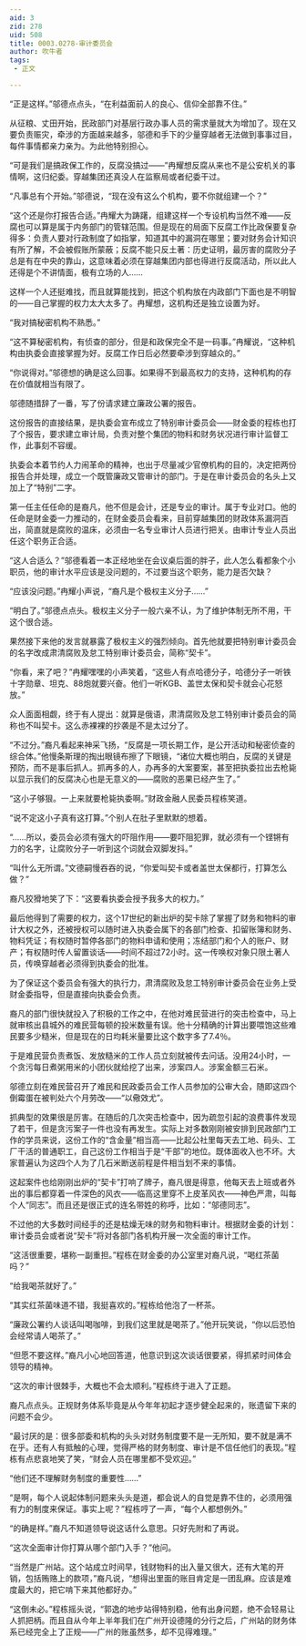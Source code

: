 ```yaml
---
aid: 3
zid: 278
uid: 508
title: 0003.0278-审计委员会
author: 吹牛者
tags: 
 - 正文

---
```




  “正是这样。”邬德点点头，“在利益面前人的良心、信仰全部靠不住。”

  从征粮、丈田开始，民政部门对基层行政办事人员的需求量就大为增加了。现在又要负责赈灾，牵涉的方面越来越多，邬德和手下的少量穿越者无法做到事事过目，每件事情都亲力亲为。为此他特别担心。

  “可是我们是搞政保工作的，反腐没搞过——”冉耀想反腐从来也不是公安机关的事情啊，这归纪委。穿越集团还真没人在监察局或者纪委干过。

  “凡事总有个开始。”邬德说，“现在没有这么个机构，要不你就组建一个？”

  “这个还是你打报告合适。”冉耀大为踌躇，组建这样一个专设机构当然不难——反腐也可以算是属于内务部门的管辖范围。但是现在的局面下反腐工作比政保要复杂得多：负责人要对行政制度了如指掌，知道其中的漏洞在哪里；要对财务会计知识有所了解，不会被假账所蒙蔽；反腐不能只反土著：历史证明，最厉害的腐败分子总是有在中央的靠山，这意味着必须在穿越集团内部也得进行反腐活动，所以此人还得是个不讲情面，极有立场的人……

  这样一个人还挺难找，而且就算能找到，把这个机构放在内政部门下面也是不明智的——自己掌握的权力太大太多了。冉耀想，这机构还是独立设置为好。

  “我对搞秘密机构不熟悉。”

  “这不算秘密机构，有侦查的部分，但是和政保完全不是一码事。”冉耀说，“这种机构由执委会直接掌握为好。反腐工作日后必然要牵涉到穿越众的。”

  “你说得对。”邬德想的确是这么回事。如果得不到最高权力的支持，这种机构的存在价值就相当有限了。

  邬德随措辞了一番，写了份请求建立廉政公署的报告。

  这份报告的直接结果，是执委会宣布成立了特别审计委员会——财金委的程栋也打了个报告，要求建立审计局，负责对整个集团的物料和财务状况进行审计监督工作，此事刻不容缓。

  执委会本着节约人力闹革命的精神，也出于尽量减少官僚机构的目的，决定把两份报告合并处理，成立一个既管廉政又管审计的部门。于是在审计委员会的名头上又加上了“特别”二字。

  第一任主任任命的是裔凡，他不但是会计，还是专业的审计。属于专业对口。他的任命是财金委一力推动的，在财金委员会看来，目前穿越集团的财政体系漏洞百出，简直就是腐败的温床，必须由一名专业审计人员进行把关。由审计专业人员出任这个职务正合适。

  “这人合适么？”邬德看着一本正经地坐在会议桌后面的胖子，此人怎么看都象个小职员，他的审计水平应该是没问题的，不过要当这个职务，能力是否欠缺？

  “应该没问题。”冉耀小声说，“裔凡是个极权主义分子……”

  “明白了。”邬德点点头。极权主义分子一般六亲不认，为了维护体制无所不用，干这个很合适。

  果然接下来他的发言就暴露了极权主义的强烈倾向。首先他就要把特别审计委员会的名字改成肃清腐败及怠工特别审计委员会，简称“契卡”。

  “你看，来了吧？”冉耀嘿嘿的小声笑着，“这些人有点哈德分子，哈德分子一听铁十字勋章、坦克、88炮就要兴奋。他们一听KGB、盖世太保和契卡就会心花怒放。”

  众人面面相觑，终于有人提出：就算是俄语，肃清腐败及怠工特别审计委员会的简称也不叫契卡。这么赤裸裸的抄袭是不是太过分了。

  “不过分。”裔凡看起来神采飞扬，“反腐是一项长期工作，是公开活动和秘密侦查的综合体。”他慢条斯理的掏出眼镜布擦了下眼镜，“诸位大概也明白，反腐的关键是预防，而不是事后抓人。抓再多的人，办再多的大案要案，甚至把执委拉出去枪毙以显示我们的反腐决心也是无意义的——腐败的恶果已经产生了。”

  “这小子够狠。一上来就要枪毙执委啊。”财政金融人民委员程栋笑道。

  “说不定这小子真有这打算。”个别人在肚子里默默的想着。

  “……所以，委员会必须有强大的吓阻作用——要吓阻犯罪，就必须有一个铿锵有力的名字，让腐败分子一听到这个词就会双脚发抖。”

  “叫什么无所谓。”文德嗣慢吞吞的说，“你爱叫契卡或者盖世太保都行，打算怎么做？”

  裔凡狡猾地笑了下：“这要看执委会授予我多大的权力。”

  最后他得到了需要的权力，这个17世纪的新出炉的契卡除了掌握了财务和物料的审计大权之外，还被授权可以随时进入执委会属下的各部门检查、扣留账簿和财务、物料凭证；有权随时暂停各部门的物料申请和使用；冻结部门和个人的账户、财产；有权随时传人留置谈话——时间不超过72小时。这一传唤权对象只限土著人员，传唤穿越者必须得到执委会的批准。

  为了保证这个委员会有强大的执行力，肃清腐败及怠工特别审计委员会在业务上受财金委指导，但是直接向执委会负责。

  裔凡的部门很快就投入了积极的工作之中，在他对难民营进行的突击检查中，马上就审核出县城外的难民营每顿的投米数量有误。他十分精确的计算出要喂饱这些难民要多少糙米，但是现在的日均耗米量要比这个数字多了7.4％。

  于是难民营负责煮饭、发放糙米的工作人员立刻就被传去问话。没用24小时，一个贪污每日煮粥用米的小团伙就给挖了出来，涉案四人。涉案金额三石米。

  邬德立刻在难民营召开了难民和民政委员会工作人员参加的公审大会，随即这四个倒霉蛋在被判处六个月劳改——“以儆效尤”。

  抓典型的效果很是厉害。在随后的几次突击检查中，因为疏忽引起的浪费事件发现了若干，但是贪污案子一件也没有再发生。实际上对多数刚刚被安排到民政部门工作的学员来说，这份工作的“含金量”相当高——比起公社里每天去工地、码头、工厂干活的普通职工，自己这份工作相当于是“干部”的地位。既体面收入也不坏。大家普遍认为这四个人为了几石米断送前程是件相当划不来的事情。

  这起案件也给刚刚出炉的“契卡”打响了牌子，裔凡很是得意，他每天去上班或者外出的事后都穿着一件深色的风衣——临高这里穿不上皮革风衣——神色严肃，叫每个人“同志”。而且还是很正式的连名带姓的称呼，比如：“邬德同志”。

  不过他的大多数时间经手的还是枯燥无味的财务和物料审计。根据财金委的计划：审计委员会或者说“契卡”将对各部门各机构开展一次全面的审计工作。

  “这活很重要，堪称一副重担。”程栋在财金委的办公室里对裔凡说，“喝红茶菌吗？”

  “给我喝茶就好了。”

  “其实红茶菌味道不错，我挺喜欢的。”程栋给他泡了一杯茶。

  “廉政公署约人谈话叫喝咖啡，到我们这里就是喝茶了。”他开玩笑说，“你以后恐怕会经常请人喝茶了。”

  “但愿不要这样。”裔凡小心地回答道，他意识到这次谈话很要紧，得抓紧时间体会领导的精神。

  “这次的审计很棘手，大概也不会太顺利。”程栋终于进入了正题。

  裔凡点点头。正规财务体系毕竟是从今年年初起才逐步健全起来的，账遗留下来的问题不会少。

  “最讨厌的是：很多部委和机构的头头对财务制度要不是一无所知，要不就是满不在乎。还有人有抵触的心理，觉得严格的财务制度、审计是不信任他们的表现。”程栋有点悲哀地笑了笑，“财会人员在哪里都不受欢迎。”

  “他们还不理解财务制度的重要性……”

  “是啊，每个人说起体制问题来头头是道，都会说人的自觉是靠不住的，必须用强有力的制度来保证。事实上呢？”程栋哼了一声，“每个人都想例外。”

  “的确是样。”裔凡不知道领导说这话什么意思。只好先附和了再说。

  “这次全面审计你打算从哪个部门入手？”他问。

  “当然是广州站。这个站成立时间早，钱财物料的出入量又很大，还有大笔的开销，包括贿赂上的款项，”裔凡说，“想得出里面的账目肯定是一团乱麻。应该是难度最大的，把它啃下来其他都好办。”

  “这倒未必。”程栋摇头说，“郭逸的地步站得特别稳，他有出身问题，绝不会轻易让人抓把柄。而且自从今年上半年我们在广州开设德隆的分行之后，广州站的财务体系已经完全上了正规——广州的账虽然多，却不见得难理。”


